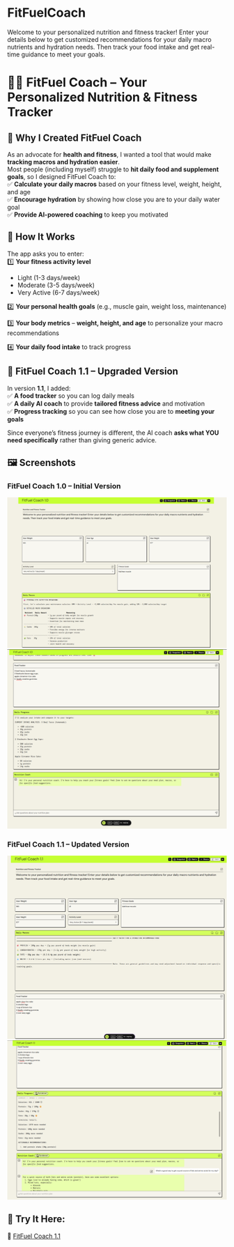 # FitFuelCoach
Welcome to your personalized nutrition and fitness tracker! Enter your details below to get customized recommendations for your daily macro nutrients and hydration needs. Then track your food intake and get real-time guidance to meet your goals.


# 🏋️‍♂️ **FitFuel Coach – Your Personalized Nutrition & Fitness Tracker**  

## 🔹 **Why I Created FitFuel Coach**  
As an advocate for **health and fitness**, I wanted a tool that would make **tracking macros and hydration easier**.  
Most people (including myself) struggle to **hit daily food and supplement goals**, so I designed FitFuel Coach to:  
✅ **Calculate your daily macros** based on your fitness level, weight, height, and age  
✅ **Encourage hydration** by showing how close you are to your daily water goal  
✅ **Provide AI-powered coaching** to keep you motivated  

## 🔹 **How It Works**  
The app asks you to enter:  
1️⃣ **Your fitness activity level**  
   - Light (1-3 days/week)  
   - Moderate (3-5 days/week)  
   - Very Active (6-7 days/week)  

2️⃣ **Your personal health goals** (e.g., muscle gain, weight loss, maintenance)  

3️⃣ **Your body metrics** – **weight, height, and age** to personalize your macro recommendations  

4️⃣ **Your daily food intake** to track progress  

## 🔹 **FitFuel Coach 1.1 – Upgraded Version**  
In version **1.1**, I added:  
✅ **A food tracker** so you can log daily meals  
✅ **A daily AI coach** to provide **tailored fitness advice** and motivation  
✅ **Progress tracking** so you can see how close you are to **meeting your goals**  

Since everyone’s fitness journey is different, the AI coach **asks what YOU need specifically** rather than giving generic advice.  

## 🖼️ **Screenshots**  
### **FitFuel Coach 1.0 – Initial Version**  
![FitFuel Coach 1.0](https://github.com/AaronG-Engineer/FitFuelCoach/blob/main/FitFuel%20Coach%201.0.png)  
![Continuation](https://github.com/AaronG-Engineer/FitFuelCoach/blob/main/FitFuel%20Coach%201.0_B.png)  

### **FitFuel Coach 1.1 – Updated Version**  
![FitFuel Coach 1.1](https://github.com/AaronG-Engineer/FitFuelCoach/blob/main/FitFuel%20Coach%201.1.png)  
![Continuation](https://github.com/AaronG-Engineer/FitFuelCoach/blob/main/FitFuel%20Coach%201.1_B.png)  

## 🔗 **Try It Here:**  
🚀 [FitFuel Coach 1.1](https://partyrock.aws/u/Ricesstudies/bEXBc5dCp/FitFuel-Coach-1.1)  
